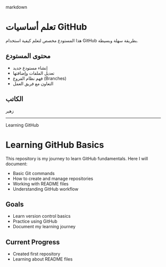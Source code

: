 markdown
# تعلم أساسيات GitHub

هذا المستودع مخصص لتعلم كيفية استخدام GitHub بطريقة سهلة وبسيطة.

## محتوى المستودع

- إنشاء مستودع جديد
- تعديل الملفات وإضافتها
- فهم نظام الفروع (Branches)
- التعاون مع فريق العمل

## الكاتب
زهير

---
Learning GitHub
# Learning GitHub Basics

This repository is my journey to learn GitHub fundamentals. Here I will document:

- Basic Git commands
- How to create and manage repositories
- Working with README files
- Understanding GitHub workflow

## Goals

- Learn version control basics
- Practice using GitHub
- Document my learning journey

## Current Progress

- Created first repository
- Learning about README files
